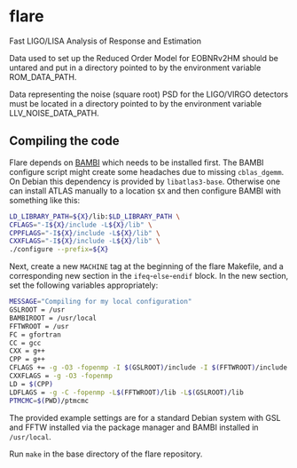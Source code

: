 # flare
Fast LIGO/LISA Analysis of Response and Estimation

Data used to set up the Reduced Order Model for EOBNRv2HM should be untared and put in a directory pointed to by the environment variable ROM_DATA_PATH.

Data representing the noise (square root) PSD for the LIGO/VIRGO detectors must be located in a directory pointed to by the environment variable LLV_NOISE_DATA_PATH.

## Compiling the code

Flare depends on [BAMBI](https://ccpforge.cse.rl.ac.uk/gf/project/skynet/)
which needs to be installed first. The BAMBI configure script might create
some headaches due to missing `cblas_dgemm`. On Debian this dependency is
provided by `libatlas3-base`. Otherwise one can install ATLAS manually to
a location `$X` and then configure BAMBI with something like this:
```bash
LD_LIBRARY_PATH=${X}/lib:$LD_LIBRARY_PATH \
CFLAGS="-I${X}/include -L${X}/lib" \
CPPFLAGS="-I${X}/include -L${X}/lib" \
CXXFLAGS="-I${X}/include -L${X}/lib" \
./configure --prefix=${X}
```

Next, create a new `MACHINE` tag at the beginning of the flare Makefile, and
a corresponding new section in the `ifeq`-`else`-`endif` block.  In the new
section, set the following variables appropriately:
```bash
MESSAGE="Compiling for my local configuration"
GSLROOT = /usr
BAMBIROOT = /usr/local
FFTWROOT = /usr
FC = gfortran
CC = gcc
CXX = g++
CPP = g++
CFLAGS += -g -O3 -fopenmp -I $(GSLROOT)/include -I $(FFTWROOT)/include -L$(FFTWROOT)/lib -L$(GSLROOT)/lib
CXXFLAGS = -g -O3 -fopenmp
LD = $(CPP)
LDFLAGS = -g -C -fopenmp -L$(FFTWROOT)/lib -L$(GSLROOT)/lib
PTMCMC=$(PWD)/ptmcmc
```
The provided example settings are for a standard Debian system with GSL and
FFTW installed via the package manager and BAMBI installed in `/usr/local`.

Run `make` in the base directory of the flare repository.

